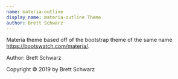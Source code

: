 ```yaml
---
name: materia-outline
display_name: materia-outline Theme
author: Brett Schwarz
---
```

Materia theme based off of the bootstrap theme of the same name https://bootswatch.com/materia/.

Author: Brett Schwarz

Copyright © 2019 by Brett Schwarz
